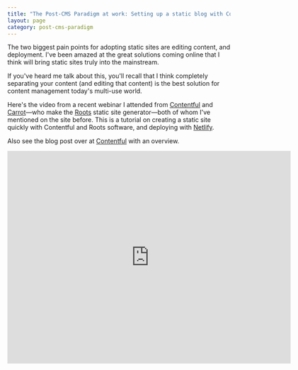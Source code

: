 ```yaml
---
title: "The Post-CMS Paradigm at work: Setting up a static blog with Contentful and Roots in 9 min"
layout: page
category: post-cms-paradigm
---
```

The two biggest pain points for adopting static sites are editing content, and deployment. I've been amazed at the great solutions coming online that I think will bring static sites truly into the mainstream.

If you've heard me talk about this, you'll recall that I think completely separating your content (and editing that content) is the best solution for content management today's multi-use world. 

Here's the video from a recent webinar I attended from [Contentful](https://www.contentful.com) and [Carrot](http://carrot.is/)—who make the [Roots](http://roots.cx/) static site generator—both of whom I've mentioned on the site before. This is a tutorial on creating a static site quickly with Contentful and Roots software, and deploying with [Netlify](https://www.netlify.com/).

Also see the blog post over at [Contentful](https://www.contentful.com/blog/2015/04/28/webinar-contentful-roots-static-sites/) with an overview. 



<iframe width="640" height="480" src="https://www.youtube.com/embed/RzLw2pQXAsk?rel=0&amp;showinfo=0" frameborder="0" allowfullscreen></iframe>